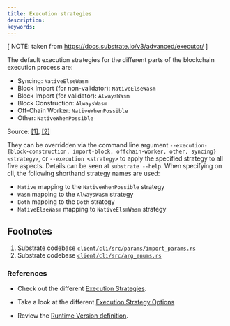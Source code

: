 ```yaml
---
title: Execution strategies
description:
keywords:
---
```


[ NOTE: taken from https://docs.substrate.io/v3/advanced/executor/ ]

The default execution strategies for the different parts of the blockchain execution process are:

- Syncing: `NativeElseWasm`
- Block Import (for non-validator): `NativeElseWasm`
- Block Import (for validator): `AlwaysWasm`
- Block Construction: `AlwaysWasm`
- Off-Chain Worker: `NativeWhenPossible`
- Other: `NativeWhenPossible`

Source: [[1]](#footnotes), [[2]](#footnotes)

They can be overridden via the command line argument `--execution-{block-construction, import-block, offchain-worker, other, syncing} <strategy>`, or `--execution <strategy>` to apply the specified strategy to all five aspects. 
Details can be seen at `substrate --help`. 
When specifying on cli, the following shorthand strategy names are used:

- `Native` mapping to the `NativeWhenPossible` strategy
- `Wasm` mapping to the `AlwaysWasm` strategy
- `Both` mapping to the `Both` strategy
- `NativeElseWasm` mapping to `NativeElsmWasm` strategy

## Footnotes

1. Substrate codebase [`client/cli/src/params/import_params.rs`](https://github.com/paritytech/substrate/blob/9b08105b8c/client/cli/src/params/import_params.rs#L115-L124)
2. Substrate codebase [`client/cli/src/arg_enums.rs`](https://github.com/paritytech/substrate/blob/9b08105b8c/client/cli/src/arg_enums.rs#L193-L203)

### References

- Check out the different
  [Execution Strategies](https://paritytech.github.io/substrate/master/sc_client_api/execution_extensions/struct.ExecutionStrategies.html).

- Take a look at the different
  [Execution Strategy Options](https://paritytech.github.io/substrate/master/sp_state_machine/enum.ExecutionStrategy.html)

- Review the
  [Runtime Version definition](https://paritytech.github.io/substrate/master/sp_version/struct.RuntimeVersion.html).
  